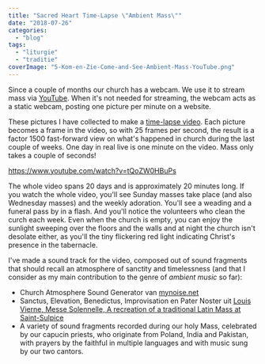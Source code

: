 ```yaml
---
title: "Sacred Heart Time-Lapse \"Ambient Mass\""
date: "2018-07-26"
categories: 
  - "blog"
tags: 
  - "liturgie"
  - "traditie"
coverImage: "5-Kom-en-Zie-Come-and-See-Ambient-Mass-YouTube.png"
---
```


Since a couple of months our church has a webcam. We use it to stream mass via [YouTube](https://www.youtube.com/channel/UCHEqX9lP-1Ro2zHy0kIdWwA?view_as=subscriber). When it's not needed for streaming, the webcam acts as a static webcam, posting one picture per minute on a website.  

These pictures I have collected to make a [time-lapse video](https://www.youtube.com/watch?v=tQoZW0HBuPs). Each picture becomes a frame in the video, so with 25 frames per second, the result is a factor 1500 fast-forward view on what's happened in church during the last couple of weeks. One day in real live is one minute on the video. Mass only takes a couple of seconds!  

https://www.youtube.com/watch?v=tQoZW0HBuPs

The whole video spans 20 days and is approximately 20 minutes long. If you watch the whole video, you'll see Sunday masses take place (and also Wednesday masses) and the weekly adoration. You'll see a weading and a funeral pass by in a flash. And you'll notice the volunteers who clean the curch each week. Even when the church is empty, you can enjoy the sunlight sweeping over the floors and the walls and at night the church isn't desolate either, as you'll the tiny flickering red light indicating Christ's presence in the tabernacle.  

I've made a sound track for the video, composed out of sound fragments that should recall an atmosphere of sanctity and timelessness (and that I consider as my main contribution to the genre of _ambient music_ so far):

- Church Atmosphere Sound Generator van [mynoise.net](https://mynoise.net/NoiseMachines/churchAtmosphereSoundGenerator.php)
- Sanctus, Elevation, Benedictus, Improvisation en Pater Noster uit [Louis Vierne, Messe Solennelle, A recreation of a traditional Latin Mass at Saint-Sulpice](https://pipe-organ-recordings.com/product/vierne-mass-saint-sulpice-paris-daniel-roth/)
- A variety of sound fragments recorded during our holy Mass, celebrated by our capucin priests, who originate from Poland, India and Pakistan, with prayers by the faithful in multiple languages and with music sung by our two cantors.
